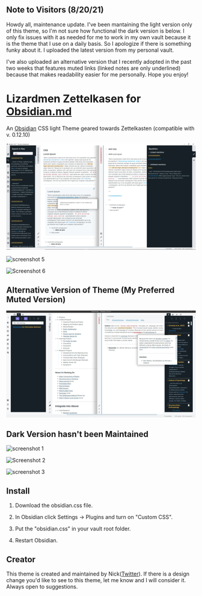 ## Note to Visitors (8/20/21)

Howdy all, maintenance update. I've been mantaining the light version only of this theme, so I'm not sure how functional the dark version is below. I only fix issues with it as needed for me to work in my own vault because it is the theme that I use on a daily basis. So I apologize if there is something funky about it. I uploaded the latest version from my personal vault. 

I've also uploaded an alternative version that I recently adopted in the past two weeks that features muted links (linked notes are only underlined) because that makes readability easier for me personally. Hope you enjoy!

# Lizardmen Zettelkasen for [Obsidian.md](https://obsidian.md/)
An [Obsidian](https://obsidian.md/) CSS light Theme geared towards Zettelkasten (compatible with v. 0.12.10)

![screenshot main](./screenshot.png)

![screenshot 5](./LightTwo.png)

![Screenshot 6](./LightThree.png)

## Alternative Version of Theme (My Preferred Muted Version)

![screenshot alt](./screenshotAlt.png)

## Dark Version hasn't been Maintained

![screenshot 1](./DarkOne.png)

![Screenshot 2](./DarkTwo.png)

![screenshot 3](./DarkThree.png)

## Install

1. Download the obsidian.css file.

2. In Obsidian click Settings -> Plugins and turn on "Custom CSS".

3. Put the "obsidian.css" in your vault root folder.

4. Restart Obsidian.

## Creator

This theme is created and maintained by Nick([Twitter](https://twitter.com/dogwaddle)). If there is a design change you'd like to see to this theme, let me know and I will consider it. Always open to suggestions.
